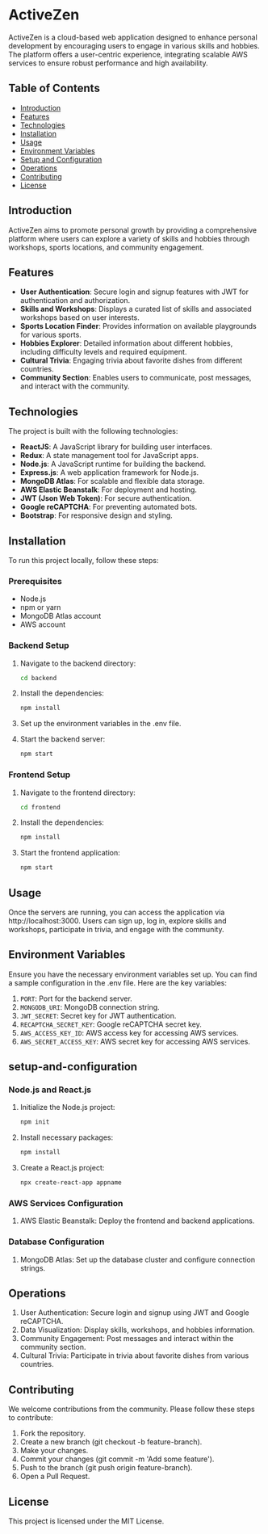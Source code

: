 # ActiveZen

ActiveZen is a cloud-based web application designed to enhance personal development by encouraging users to engage in various skills and hobbies. The platform offers a user-centric experience, integrating scalable AWS services to ensure robust performance and high availability.

## Table of Contents

- [Introduction](#introduction)
- [Features](#features)
- [Technologies](#technologies)
- [Installation](#installation)
- [Usage](#usage)
- [Environment Variables](#environment-variables)
- [Setup and Configuration](#setup-and-configuration)
- [Operations](#Operations)
- [Contributing](#contributing)
- [License](#license)

## Introduction

ActiveZen aims to promote personal growth by providing a comprehensive platform where users can explore a variety of skills and hobbies through workshops, sports locations, and community engagement.

## Features

- **User Authentication**: Secure login and signup features with JWT for authentication and authorization.
- **Skills and Workshops**: Displays a curated list of skills and associated workshops based on user interests.
- **Sports Location Finder**: Provides information on available playgrounds for various sports.
- **Hobbies Explorer**: Detailed information about different hobbies, including difficulty levels and required equipment.
- **Cultural Trivia**: Engaging trivia about favorite dishes from different countries.
- **Community Section**: Enables users to communicate, post messages, and interact with the community.

## Technologies

The project is built with the following technologies:

- **ReactJS**: A JavaScript library for building user interfaces.
- **Redux**: A state management tool for JavaScript apps.
- **Node.js**: A JavaScript runtime for building the backend.
- **Express.js**: A web application framework for Node.js.
- **MongoDB Atlas**: For scalable and flexible data storage.
- **AWS Elastic Beanstalk**: For deployment and hosting.
- **JWT (Json Web Token)**: For secure authentication.
- **Google reCAPTCHA**: For preventing automated bots.
- **Bootstrap**: For responsive design and styling.

## Installation

To run this project locally, follow these steps:

### Prerequisites

- Node.js
- npm or yarn
- MongoDB Atlas account
- AWS account

### Backend Setup

1. Navigate to the backend directory:
   ```bash
   cd backend

2. Install the dependencies:
    ```bash
    npm install

3. Set up the environment variables in the .env file.

4. Start the backend server:
    ```bash
    npm start

### Frontend Setup

1. Navigate to the frontend directory:
    ```bash
    cd frontend

2. Install the dependencies:
    ```bash
    npm install

3. Start the frontend application:
    ```bash
    npm start

## Usage
Once the servers are running, you can access the application via http://localhost:3000. Users can sign up, log in, explore skills and workshops, participate in trivia, and engage with the community.

## Environment Variables
Ensure you have the necessary environment variables set up. You can find a sample configuration in the .env file. Here are the key variables:

1. `PORT`: Port for the backend server.
2. `MONGODB_URI`: MongoDB connection string.
3. `JWT_SECRET`: Secret key for JWT authentication.
4. `RECAPTCHA_SECRET_KEY`: Google reCAPTCHA secret key.
5. `AWS_ACCESS_KEY_ID`: AWS access key for accessing AWS services.
6. `AWS_SECRET_ACCESS_KEY`: AWS secret key for accessing AWS services.

## setup-and-configuration

### Node.js and React.js
1. Initialize the Node.js project:
    ```bash
    npm init

2. Install necessary packages:
    ```bash
    npm install

3. Create a React.js project:
    ```bash
    npx create-react-app appname

### AWS Services Configuration
1. AWS Elastic Beanstalk: Deploy the frontend and backend applications.

### Database Configuration
1. MongoDB Atlas: Set up the database cluster and configure connection strings.

## Operations
1. User Authentication: Secure login and signup using JWT and Google reCAPTCHA.
2. Data Visualization: Display skills, workshops, and hobbies information.
3. Community Engagement: Post messages and interact within the community section.
4. Cultural Trivia: Participate in trivia about favorite dishes from various countries.

## Contributing
We welcome contributions from the community. Please follow these steps to contribute:

1. Fork the repository.
2. Create a new branch (git checkout -b feature-branch).
3. Make your changes.
4. Commit your changes (git commit -m 'Add some feature').
5. Push to the branch (git push origin feature-branch).
6. Open a Pull Request.

## License
This project is licensed under the MIT License.

